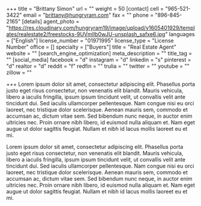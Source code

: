 +++
title = "Brittany Simon"
url = ""
weight = 50
[contact]
cell = "965-521-3422"
email = "brittany@hungryram.com"
fax = ""
phone = "896-845-2165"
[details]
agent_photo = "https://res.cloudinary.com/hungryram19/image/upload/v1605401929/templates/realestate2/freestocks-9UVmlIb0wJU-unsplash_safxe6.jpg"
languages = ["English"]
license_number = "01971995"
license_type = "License Number"
office = []
specialty = ["Buyers"]
title = "Real Estate Agent"
website = ""
[search_engine_optimization]
meta_description = ""
title_tag = ""
[social_media]
facebook = "d"
instagram = "d"
linkedin = "s"
pinterest = "d"
realtor = "d"
reddit = "f"
redfin = ""
trulia = ""
twitter = ""
youtube = ""
zillow = ""

+++
Lorem ipsum dolor sit amet, consectetur adipiscing elit. Phasellus porta justo eget risus consectetur, non venenatis elit blandit. Mauris vehicula, libero a iaculis fringilla, ipsum ipsum tincidunt velit, ut convallis velit ante tincidunt dui. Sed iaculis ullamcorper pellentesque. Nam congue nisi eu orci laoreet, nec tristique dolor scelerisque. Aenean mauris sem, commodo et accumsan ac, dictum vitae sem. Sed bibendum nunc neque, in auctor enim ultricies nec. Proin ornare nibh libero, id euismod nulla aliquam et. Nam eget augue ut dolor sagittis feugiat. Nullam et nibh id lacus mollis laoreet eu et mi.

  
Lorem ipsum dolor sit amet, consectetur adipiscing elit. Phasellus porta justo eget risus consectetur, non venenatis elit blandit. Mauris vehicula, libero a iaculis fringilla, ipsum ipsum tincidunt velit, ut convallis velit ante tincidunt dui. Sed iaculis ullamcorper pellentesque. Nam congue nisi eu orci laoreet, nec tristique dolor scelerisque. Aenean mauris sem, commodo et accumsan ac, dictum vitae sem. Sed bibendum nunc neque, in auctor enim ultricies nec. Proin ornare nibh libero, id euismod nulla aliquam et. Nam eget augue ut dolor sagittis feugiat. Nullam et nibh id lacus mollis laoreet eu et mi.